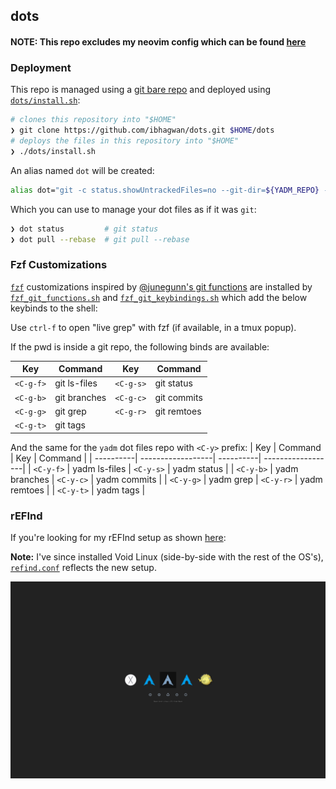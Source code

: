## dots

#### NOTE: This repo excludes my neovim config which can be found [here](https://github.com/ibhagwan/nvim-lua)

### Deployment

This repo is managed using a
[git bare repo](https://www.atlassian.com/git/tutorials/dotfiles)
and deployed using
[`dots/install.sh`](https://github.com/ibhagwan/dots/blob/master/dots/install.sh):

```sh
# clones this repository into "$HOME"
❯ git clone https://github.com/ibhagwan/dots.git $HOME/dots
# deploys the files in this repository into "$HOME"
❯ ./dots/install.sh
```

An alias named `dot` will be created:
```sh
alias dot="git -c status.showUntrackedFiles=no --git-dir=${YADM_REPO} -C ${HOME}"
```

Which you can use to manage your dot files as if it was `git`:
```sh
❯ dot status         # git status
❯ dot pull --rebase  # git pull --rebase
```

### Fzf Customizations

[`fzf`](https://github.com/junegunn/fzf) customizations inspired by
[@junegunn's git functions](https://github.com/junegunn/fzf-git.sh) are installed by
[`fzf_git_functions.sh`](https://github.com/ibhagwan/dots/blob/master/.config/zsh/fzf_git_functions.sh) and
[`fzf_git_keybindings.sh`](https://github.com/ibhagwan/dots/blob/master/.config/zsh/fzf_git_keybindings.zsh)
which add the below keybinds to the shell:

Use `ctrl-f` to open "live grep" with fzf (if available, in a tmux popup).

If the pwd is inside a git repo, the following binds are available:

| Key       | Command           | Key       | Command           |
| ----------| ------------------| ----------| ------------------|
| `<C-g-f>` | git ls-files      | `<C-g-s>` | git status        |
| `<C-g-b>` | git branches      | `<C-g-c>` | git commits       |
| `<C-g-g>` | git grep          | `<C-g-r>` | git remtoes       |
| `<C-g-t>` | git tags          |

And the same for the `yadm` dot files repo with `<C-y>` prefix:
| Key       | Command           | Key       | Command           |
| ----------| ------------------| ----------| ------------------|
| `<C-y-f>` | yadm ls-files     | `<C-y-s>` | yadm status       |
| `<C-y-b>` | yadm branches     | `<C-y-c>` | yadm commits      |
| `<C-y-g>` | yadm grep         | `<C-y-r>` | yadm remtoes      |
| `<C-y-t>` | yadm tags         |


### rEFInd

If you're looking for my rEFInd setup as shown
[here](https://www.reddit.com/r/unixporn/comments/ff0o8d/refind_which_kernel_are_you_feeling_like_today/):

**Note:** I've since installed Void Linux (side-by-side with the rest of the OS's), [`refind.conf`](https://github.com/ibhagwan/dots/blob/master/dots/refind/refind.conf) reflects the new setup.

![rEFInd](https://github.com/ibhagwan/dots/raw/master/dots/screenshots/rEFInd.png)
